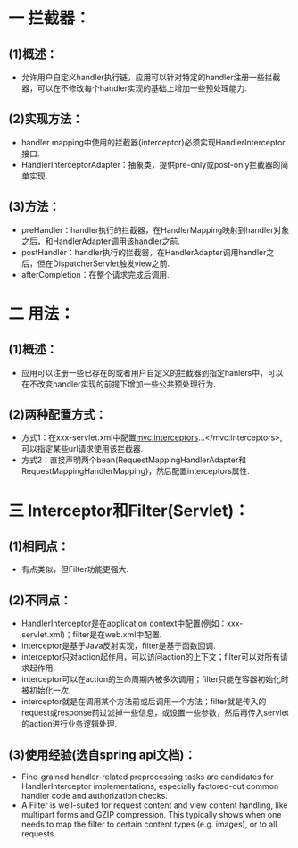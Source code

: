 # 一 拦截器：
## (1)概述：
- 允许用户自定义handler执行链，应用可以针对特定的handler注册一些拦截器，可以在不修改每个handler实现的基础上增加一些预处理能力.

## (2)实现方法：
- handler mapping中使用的拦截器(interceptor)必须实现HandlerInterceptor接口.
- HandlerInterceptorAdapter：抽象类，提供pre-only或post-only拦截器的简单实现.

## (3)方法：
- preHandler：handler执行的拦截器，在HandlerMapping映射到handler对象之后，和HandlerAdapter调用该handler之前.
- postHandler：handler执行的拦截器，在HandlerAdapter调用handler之后，但在DispatcherServlet触发view之前.
- afterCompletion：在整个请求完成后调用.

# 二 用法：
## (1)概述：
- 应用可以注册一些已存在的或者用户自定义的拦截器到指定hanlers中，可以在不改变handler实现的前提下增加一些公共预处理行为.

## (2)两种配置方式：
- 方式1：在xxx-servlet.xml中配置<mvc:interceptors>...</mvc:interceptors>, 可以指定某些url请求使用该拦截器.
- 方式2：直接声明两个bean(RequestMappingHandlerAdapter和RequestMappingHandlerMapping)，然后配置interceptors属性.

# 三 Interceptor和Filter(Servlet)：
## (1)相同点：
- 有点类似，但Filter功能更强大.

## (2)不同点：
- HandlerInterceptor是在application context中配置(例如：xxx-servlet.xml)；filter是在web.xml中配置.
- interceptor是基于Java反射实现，filter是基于函数回调.
- interceptor只对action起作用，可以访问action的上下文；filter可以对所有请求起作用.
- interceptor可以在action的生命周期内被多次调用；filter只能在容器初始化时被初始化一次.
- interceptor就是在调用某个方法前或后调用一个方法；filter就是传入的request或response前过滤掉一些信息，或设置一些参数，然后再传入servlet的action进行业务逻辑处理.

## (3)使用经验(选自spring api文档)：
- Fine-grained handler-related preprocessing tasks are candidates for HandlerInterceptor implementations, especially factored-out common handler code and authorization checks.
- A Filter is well-suited for request content and view content handling, like multipart forms and GZIP compression. This typically shows when one needs to map the filter to certain content types (e.g. images), or to all requests.